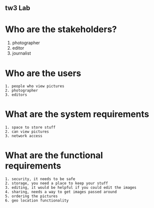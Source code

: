
## tw3 Lab


# Who are the stakeholders?

  1. photographer
  2. editor
  3. journalist


# Who are the users
    1. people who view pictures
    2. photographer
    3. editors



# What are the system requirements

    1. space to store stuff
    2. can view pictures
    3. network access


# What are the functional requirements
    
    1. security, it needs to be safe
    2. storage, you need a place to keep your stuff
    3. editing, it would be helpful if you could edit the images
    4. sharing, needs a way to get images passed around
    5. ordering the pictures
    6. geo location functionality
